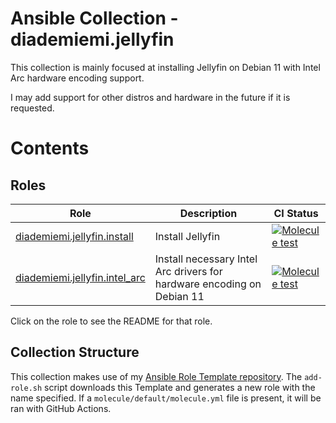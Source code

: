 Ansible Collection - diademiemi.jellyfin
========================================

This collection is mainly focused at installing Jellyfin on Debian 11 with Intel Arc hardware encoding support.  

I may add support for other distros and hardware in the future if it is requested.  

Contents
========

Roles
------
Role | Description | CI Status
--- | --- | ---
[diademiemi.jellyfin.install](./roles/install/) | Install Jellyfin | [![Molecule test](https://github.com/diademiemi/ansible_collection_diademiemi.jellyfin/actions/workflows/ansible-role-install.yml/badge.svg)](https://github.com/diademiemi/ansible_collection_diademiemi.jellyfin/actions/workflows/ansible-role-install.yml)
[diademiemi.jellyfin.intel_arc](./roles/intel_arc/) | Install necessary Intel Arc drivers for hardware encoding on Debian 11 | [![Molecule test](https://github.com/diademiemi/ansible_collection_diademiemi.jellyfin/actions/workflows/ansible-role-intel_arc.yml/badge.svg)](https://github.com/diademiemi/ansible_collection_diademiemi.jellyfin/actions/workflows/ansible-role-intel_arc.yml)

Click on the role to see the README for that role.  

Collection Structure
--------------

This collection makes use of my [Ansible Role Template repository](https://github.com/diademiemi/ansible_role_%74emplate.git).  The `add-role.sh` script downloads this Template and generates a new role with the name specified. If a `molecule/default/molecule.yml` file is present, it will be ran with GitHub Actions.  
<!-- I use %74 here to encode to a "t" so it doesnt get recursively replaced. The .git causes a redirect so you end up at the right URL :)-->
